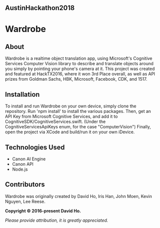 ## AustinHackathon2018 ##

# Wardrobe

## About

Wardrobe is a realtime object translation app, using Microsoft's Cognitive Services Computer Vision library to describe and translate objects around you simply by pointing your phone's camera at it. This project was created and featured at HackTX2016, where it won 3rd Place overall, as well as API prizes from Goldman Sachs, HBK, Microsoft, Facebook, CDK, and 1517.

## Installation

To install and run Wardrobe on your own device, simply clone the repository. Run 'npm install' to install the various packages. Then, get an API Key from Microsoft Cognitive Services, and add it to CognitiveSDK/CognitiveServices.swift. (Under the CognitiveServicesApiKeys enum, for the case "ComputerVision") Finally, open the project via XCode and build/run it on your own iDevice.

## Technologies Used

- Canon AI Engine
- Canon API
- Node.js

## Contributors

Wardrobe was originally created by David Ho, Iris Han, John Moen, Kevin Nguyen, Lee Reese.

**Copyright &copy; 2016-present David Ho.**

*Please provide attribution, it is greatly appreciated.*
